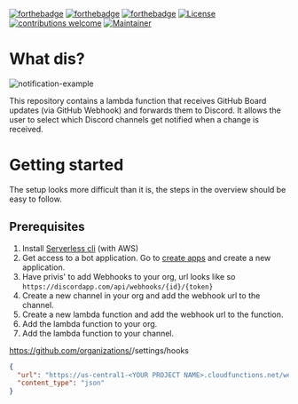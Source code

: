 [![forthebadge](https://forthebadge.com/images/badges/built-with-love.svg)](https://github.com/Code-Muskateers/github-board-discord-notification-lambda) [![forthebadge](https://forthebadge.com/images/badges/uses-js.svg)](https://forthebadge.com) [![forthebadge](https://forthebadge.com/images/badges/powered-by-coffee.svg)](https://forthebadge.com)  [![License](https://img.shields.io/badge/license-Apache-orange)](https://opensource.org/licenses/Apache-2.0) [![contributions welcome](https://img.shields.io/badge/contributions-welcome-brightgreen.svg?style=flat)](https://github.com/Code-Muskateers/github-board-discord-notification-lambda/issues) [![Maintainer](https://img.shields.io/badge/maintainer-Lzm17-blue)](https://github.com/orgs/Code-Muskateers/people/B4Ha-LzM17)

# What dis?

![notification-example](./readme/img/work.gif)

This repository contains a lambda function that receives GitHub Board updates (via GitHub Webhook) and forwards them to Discord.
It allows the user to select which Discord channels get notified when a change is received.


# Getting started

The setup looks more difficult than it is, the steps in the overview should be easy to follow.
## Prerequisites
1. Install [Serverless cli](https://www.serverless.com/framework/docs/getting-started/) (with AWS)
2. Get access to a bot application. Go to [create apps](https://discord.com/developers/applications) and create a new application.
3. Have privis' to add Webhooks to your org, url looks like so
``` https://discordapp.com/api/webhooks/{id}/{token} ```
4. Create a new channel in your org and add the webhook url to the channel.
5. Create a new lambda function and add the webhook url to the function.
6. Add the lambda function to your org.
7. Add the lambda function to your channel.

https://github.com/organizations/<YOUR ORG NAME>/settings/hooks

```json
{
  "url": "https://us-central1-<YOUR PROJECT NAME>.cloudfunctions.net/webhook",
  "content_type": "json"
}
```